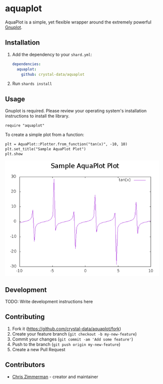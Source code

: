 # aquaplot

AquaPlot is a simple, yet flexible wrapper around the extremely powerful
[Gnuplot](http://www.gnuplot.info/).

## Installation

1. Add the dependency to your `shard.yml`:

   ```yaml
   dependencies:
     aquaplot:
       github: crystal-data/aquaplot
   ```

2. Run `shards install`

## Usage

Gnuplot is required.  Please review your operating system's installation
instructions to install the library.

```crystal
require "aquaplot"
```

To create a simple plot from a function:

```crystal
plt = AquaPlot::Plotter.from_function("tan(x)", -10, 10)
plt.set_title("Sample AquaPlot Plot")
plt.show
```

![sample_plot](static/example_plot.png)



## Development

TODO: Write development instructions here

## Contributing

1. Fork it (<https://github.com/crystal-data/aquaplot/fork>)
2. Create your feature branch (`git checkout -b my-new-feature`)
3. Commit your changes (`git commit -am 'Add some feature'`)
4. Push to the branch (`git push origin my-new-feature`)
5. Create a new Pull Request

## Contributors

- [Chris Zimmerman](https://github.com/christopherzimmerman) - creator and maintainer
